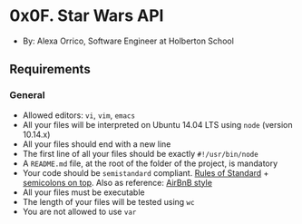 # 0x0F. Star Wars API

-   By:  Alexa Orrico, Software Engineer at Holberton School

## Requirements

### General

-   Allowed editors:  `vi`,  `vim`,  `emacs`
-   All your files will be interpreted on Ubuntu 14.04 LTS using  `node`  (version 10.14.x)
-   All your files should end with a new line
-   The first line of all your files should be exactly  `#!/usr/bin/node`
-   A  `README.md`  file, at the root of the folder of the project, is mandatory
-   Your code should be  `semistandard`  compliant.  [Rules of Standard](https://intranet.hbtn.io/rltoken/7fwr0AM1Ph_2YpibFmY3wA "Rules of Standard")  +  [semicolons on top](https://intranet.hbtn.io/rltoken/s5n5IBBMZqfuk62xeimYrg "semicolons on top"). Also as reference:  [AirBnB style](https://intranet.hbtn.io/rltoken/nTwC1UjurAXd9SajmXhb2w "AirBnB style")
-   All your files must be executable
-   The length of your files will be tested using  `wc`
-   You are not allowed to use  `var`